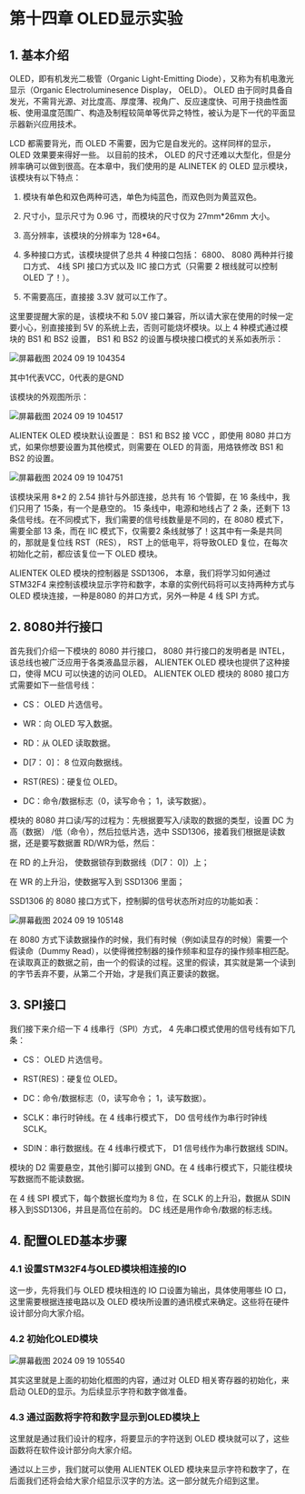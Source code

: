 # 第十四章 OLED显示实验

## 1. 基本介绍

OLED，即有机发光二极管（Organic Light-Emitting Diode），又称为有机电激光显示（Organic Electroluminesence Display， OELD）。 OLED 由于同时具备自发光，不需背光源、对比度高、厚度薄、视角广、反应速度快、可用于挠曲性面板、使用温度范围广、构造及制程较简单等优异之特性，被认为是下一代的平面显示器新兴应用技术。

LCD 都需要背光，而 OLED 不需要，因为它是自发光的。这样同样的显示， OLED 效果要来得好一些。 以目前的技术， OLED 的尺寸还难以大型化，但是分辨率确可以做到很高。在本章中，我们使用的是 ALINETEK 的 OLED 显示模块，该模块有以下特点：

1. 模块有单色和双色两种可选，单色为纯蓝色，而双色则为黄蓝双色。

2. 尺寸小，显示尺寸为 0.96 寸，而模块的尺寸仅为 27mm*26mm 大小。

3. 高分辨率，该模块的分辨率为 128*64。

4. 多种接口方式，该模块提供了总共 4 种接口包括： 6800、 8080 两种并行接口方式、 4线 SPI 接口方式以及 IIC 接口方式（只需要 2 根线就可以控制 OLED 了！）。

5. 不需要高压，直接接 3.3V 就可以工作了。

这里要提醒大家的是，该模块不和 5.0V 接口兼容，所以请大家在使用的时候一定要小心，别直接接到 5V 的系统上去，否则可能烧坏模块。以上 4 种模式通过模块的 BS1 和 BS2 设置， BS1 和 BS2 的设置与模块接口模式的关系如表所示：

![屏幕截图 2024 09 19 104354](https://img.picgo.net/2024/09/19/-2024-09-19-10435455969228e1f7073c.png)

其中1代表VCC，0代表的是GND

该模块的外观图所示：

![屏幕截图 2024 09 19 104517](https://img.picgo.net/2024/09/19/-2024-09-19-10451710f055dcaf4581b3.png)

ALIENTEK OLED 模块默认设置是： BS1 和 BS2 接 VCC ，即使用 8080 并口方式，如果你想要设置为其他模式，则需要在 OLED 的背面，用烙铁修改 BS1 和 BS2 的设置。

![屏幕截图 2024 09 19 104751](https://img.picgo.net/2024/09/19/-2024-09-19-10475145e3b82b3546e2c8.png)

该模块采用 8*2 的 2.54 排针与外部连接，总共有 16 个管脚，在 16 条线中，我们只用了 15条，有一个是悬空的。 15 条线中，电源和地线占了 2 条，还剩下 13 条信号线。在不同模式下，我们需要的信号线数量是不同的，在 8080 模式下，需要全部 13 条，而在 IIC 模式下，仅需要2 条线就够了！这其中有一条是共同的，那就是复位线 RST（RES）， RST 上的低电平，将导致OLED 复位，在每次初始化之前，都应该复位一下 OLED 模块。

ALIENTEK OLED 模块的控制器是 SSD1306， 本章，我们将学习如何通过 STM32F4 来控制该模块显示字符和数字，本章的实例代码将可以支持两种方式与 OLED 模块连接，一种是8080 的并口方式，另外一种是 4 线 SPI 方式。

## 2. 8080并行接口

首先我们介绍一下模块的 8080 并行接口， 8080 并行接口的发明者是 INTEL，该总线也被广泛应用于各类液晶显示器， ALIENTEK OLED 模块也提供了这种接口，使得 MCU 可以快速的访问 OLED。 ALIENTEK OLED 模块的 8080 接口方式需要如下一些信号线：

- CS： OLED 片选信号。

- WR：向 OLED 写入数据。

- RD：从 OLED 读取数据。

- D[7： 0]： 8 位双向数据线。

- RST(RES)：硬复位 OLED。

- DC：命令/数据标志（0，读写命令； 1，读写数据）。

模块的 8080 并口读/写的过程为：先根据要写入/读取的数据的类型，设置 DC 为高（数据） /低（命令），然后拉低片选，选中 SSD1306，接着我们根据是读数据，还是要写数据置 RD/WR为低，然后：

在 RD 的上升沿， 使数据锁存到数据线（D[7： 0]）上；

在 WR 的上升沿，使数据写入到 SSD1306 里面；

SSD1306 的 8080 接口方式下，控制脚的信号状态所对应的功能如表：

![屏幕截图 2024 09 19 105148](https://img.picgo.net/2024/09/19/-2024-09-19-105148d5777ede0ecd034d.png)

在 8080 方式下读数据操作的时候，我们有时候（例如读显存的时候）需要一个假读命（Dummy Read），以使得微控制器的操作频率和显存的操作频率相匹配。在读取真正的数据之前，由一个的假读的过程。这里的假读，其实就是第一个读到的字节丢弃不要，从第二个开始，才是我们真正要读的数据。

## 3. SPI接口

我们接下来介绍一下 4 线串行（SPI）方式， 4 先串口模式使用的信号线有如下几条：

- CS： OLED 片选信号。

- RST(RES)：硬复位 OLED。

- DC：命令/数据标志（0，读写命令； 1，读写数据）。

- SCLK：串行时钟线。在 4 线串行模式下， D0 信号线作为串行时钟线 SCLK。

- SDIN：串行数据线。在 4 线串行模式下， D1 信号线作为串行数据线 SDIN。

模块的 D2 需要悬空，其他引脚可以接到 GND。在 4 线串行模式下，只能往模块写数据而不能读数据。

在 4 线 SPI 模式下，每个数据长度均为 8 位，在 SCLK 的上升沿，数据从 SDIN 移入到SSD1306，并且是高位在前的。 DC 线还是用作命令/数据的标志线。

## 4. 配置OLED基本步骤

### 4.1 设置STM32F4与OLED模块相连接的IO

这一步，先将我们与 OLED 模块相连的 IO 口设置为输出，具体使用哪些 IO 口，这里需要根据连接电路以及 OLED 模块所设置的通讯模式来确定。这些将在硬件设计部分向大家介绍。

### 4.2 初始化OLED模块

![屏幕截图 2024 09 19 105540](https://img.picgo.net/2024/09/19/-2024-09-19-105540ce2e8f3431d69b14.png)

其实这里就是上面的初始化框图的内容，通过对 OLED 相关寄存器的初始化，来启动 OLED的显示。为后续显示字符和数字做准备。

### 4.3 通过函数将字符和数字显示到OLED模块上

这里就是通过我们设计的程序，将要显示的字符送到 OLED 模块就可以了，这些函数将在软件设计部分向大家介绍。

通过以上三步，我们就可以使用 ALIENTEK OLED 模块来显示字符和数字了，在后面我们还将会给大家介绍显示汉字的方法。这一部分就先介绍到这里。



